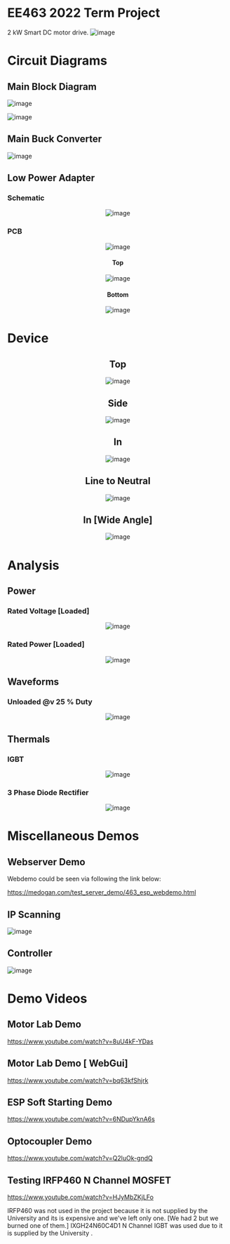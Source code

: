 # EE463 2022 Term Project
2 kW Smart DC motor drive.
![image](./pics/demo/device/top.jpg)

# Circuit Diagrams

## Main Block Diagram
![image](./pics/blockDiag.png)

![image](./pics/blockDiag2.png)


## Main Buck Converter
![image](./pcbDesigns/buck/buck/pics/sch.jpg)

## Low Power Adapter
### Schematic
<div align="center"> 

![image](./pcbDesigns/mcuPower/mcuPower/pics/sch.jpg)
</div>

### PCB
<div align="center"> 

![image](./pcbDesigns/mcuPower/mcuPower/pics/board.jpg)

#### Top
![image](./pcbDesigns/mcuPower/mcuPower/pics/top.jpg)

#### Bottom
![image](./pcbDesigns/mcuPower/mcuPower/pics/bottom.jpg)
</div>

# Device
<div align="center"> 

## Top
![image](./pics/demo/device/top.jpg)

## Side
![image](./pics/demo/device/side.jpg)

## In
![image](./pics/demo/device/in.jpg)

## Line to Neutral
![image](./pics/demo/device/inWorking1.jpg)

## In [Wide Angle]
![image](./pics/demo/device/inWorking2.jpg)

</div>

# Analysis
## Power
### Rated Voltage [Loaded]
<div align="center">

![image](./pics/demo/power/rated.jpg) </div>

### Rated Power [Loaded]
<div align="center">

![image](./pics/demo/power/1.15Rated.jpg) </div>

## Waveforms

### Unloaded @v 25 % Duty
<div align="center">

![image](./pics/demo/scopeWvfs/noLoad25Duty.jpg) </div>

## Thermals

### IGBT
<div align="center">

![image](./pics/demo/thermal/igbt.jpg) </div>

### 3 Phase Diode Rectifier

<div align="center">

![image](./pics/demo/thermal/3PdiDiodeRect.jpg)</div>

# Miscellaneous Demos
 ## Webserver Demo
 Webdemo could be seen via following the link below:

  https://medogan.com/test_server_demo/463_esp_webdemo.html
## IP Scanning
![image](./pics/ipScan.jpg)
## Controller
![image](./pics/espControl.jpg)


# Demo Videos

 ## Motor Lab Demo
 https://www.youtube.com/watch?v=8uU4kF-YDas

 ## Motor Lab Demo [ WebGui]
 https://www.youtube.com/watch?v=bq63kfShjrk

 ## ESP Soft Starting Demo
 https://www.youtube.com/watch?v=6NDupYknA6s

 ## Optocoupler Demo
https://www.youtube.com/watch?v=Q2luOk-gndQ

 ## Testing IRFP460 N Channel MOSFET
  https://www.youtube.com/watch?v=HJyMbZKjLFo
  
 IRFP460 was not used in the project because it is not supplied by the University and its is expensive and we've left only one. [We had 2 but we burned one of them.]
 IXGH24N60C4D1 N Channel IGBT was used due to it is supplied by the University .